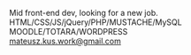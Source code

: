 Mid front-end dev, looking for a new job.
HTML/CSS/JS/jQuery/PHP/MUSTACHE/MySQL
MOODLE/TOTARA/WORDPRESS<br />
<a href="mailto:mateusz.kus.work@gmail.com">mateusz.kus.work@gmail.com</a>
